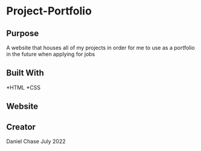 # Project-Portfolio

## Purpose
A website that houses all of my projects in order for me to use as a portfolio in the future when applying for jobs

## Built With
*HTML
*CSS

## Website

## Creator
Daniel Chase 
July 2022
